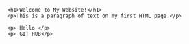 <html>
<head>
    <title>My First HTML Page</title>
</head>
<body>

    <h1>Welcome to My Website!</h1>
    <p>This is a paragraph of text on my first HTML page.</p>
    
    <p> Hello </p>
    <p> GIT HUB</p>

</body>
</html>
